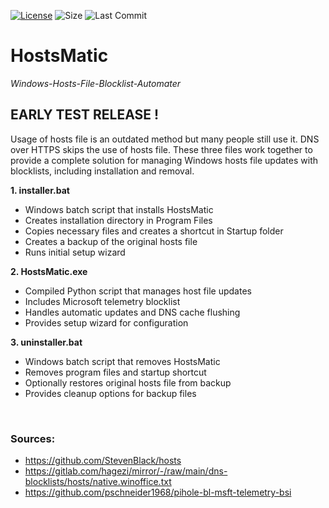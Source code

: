 [![License](https://img.shields.io/github/license/mirbyte/HostsMatic?color=white&maxAge=604800)](https://raw.githubusercontent.com/mirbyte/HostsMatic/master/LICENSE)
![Size](https://img.shields.io/github/repo-size/mirbyte/HostsMatic?label=size&color=white&maxAge=86400)
![Last Commit](https://img.shields.io/github/last-commit/mirbyte/HostsMatic?color=white&label=repo+updated)

# HostsMatic
*Windows-Hosts-File-Blocklist-Automater*


<!--[![Download Count](https://img.shields.io/github/downloads/mirbyte/HostsMatic/total?color=white&maxAge=86400)](https://github.com/mirbyte/HostsMatic/releases)-->
<!--[![Latest Release](https://img.shields.io/github/release/mirbyte/HostsMatic.svg?color=white&maxAge=86400)](https://github.com/mirbyte/HostsMatic/releases/latest)-->

## EARLY TEST RELEASE !
Usage of hosts file is an outdated method but many people still use it. DNS over HTTPS skips the use of hosts file. These three files work together to provide a complete solution for managing Windows hosts file updates with blocklists, including installation and removal.

**1. installer.bat**
   - Windows batch script that installs HostsMatic
   - Creates installation directory in Program Files
   - Copies necessary files and creates a shortcut in Startup folder
   - Creates a backup of the original hosts file
   - Runs initial setup wizard

**2. HostsMatic.exe**
   - Compiled Python script that manages host file updates
   - Includes Microsoft telemetry blocklist
   - Handles automatic updates and DNS cache flushing
   - Provides setup wizard for configuration
  
**3. uninstaller.bat**
   - Windows batch script that removes HostsMatic
   - Removes program files and startup shortcut
   - Optionally restores original hosts file from backup
   - Provides cleanup options for backup files







<br>

### Sources:
- https://github.com/StevenBlack/hosts
- https://gitlab.com/hagezi/mirror/-/raw/main/dns-blocklists/hosts/native.winoffice.txt
- https://github.com/pschneider1968/pihole-bl-msft-telemetry-bsi
